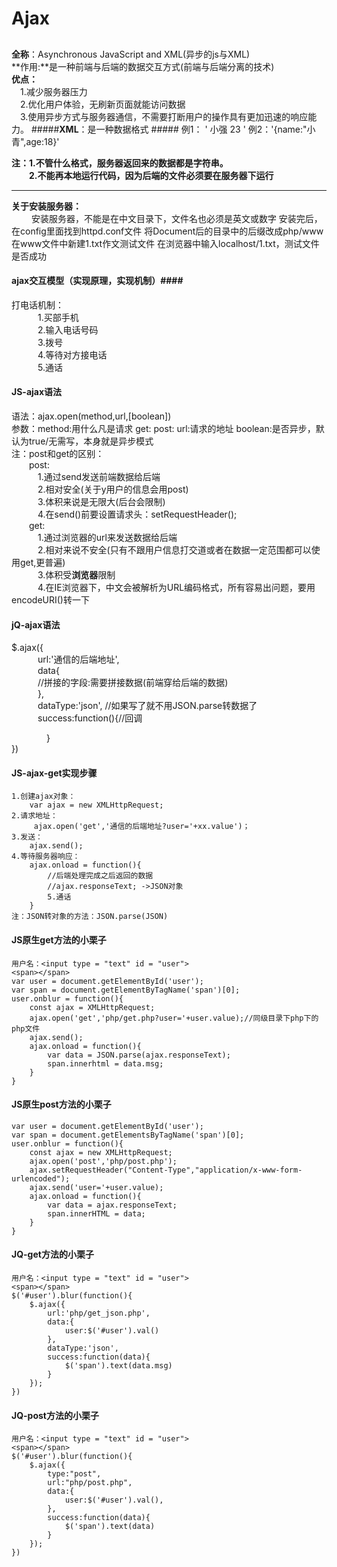 # Ajax #
##  ##
**全称**：Asynchronous JavaScript and XML(异步的js与XML)  
**作用:**是一种前端与后端的数据交互方式(前端与后端分离的技术)  
**优点：**  
	&emsp;1.减少服务器压力  
	&emsp;2.优化用户体验，无刷新页面就能访问数据  
	&emsp;3.使用异步方式与服务器通信，不需要打断用户的操作具有更加迅速的响应能力。
#####**XML**：是一种数据格式   #####
	例1：
		'<person>
			<name>小强</name>
			<age>23</age>
		</person>'
	例2：'{name:"小青",age:18}'
  
**注：1.不管什么格式，服务器返回来的数据都是字符串。**  
**&emsp;&emsp;2.不能再本地运行代码，因为后端的文件必须要在服务器下运行**    
****
**关于安装服务器：**  
	&emsp;&emsp; 安装服务器，不能是在中文目录下，文件名也必须是英文或数字
			安装完后，在config里面找到httpd.conf文件 将Document后的目录中的后缀改成php/www
			在www文件中新建1.txt作文测试文件
			在浏览器中输入localhost/1.txt，测试文件是否成功
#### ajax交互模型（实现原理，实现机制）####
打电话机制：  
&emsp;&emsp;&emsp;1.买部手机  
&emsp;&emsp;&emsp;2.输入电话号码  
&emsp;&emsp;&emsp;3.拨号    
&emsp;&emsp;&emsp;4.等待对方接电话  
&emsp;&emsp;&emsp;5.通话  
#### JS-ajax语法 ####
语法：ajax.open(method,url,[boolean])  
参数：method:用什么凡是请求
		get:
		post:
url:请求的地址
boolean:是否异步，默认为true/无需写，本身就是异步模式  
注：post和get的区别：  
&emsp;&emsp;post:   
&emsp;&emsp;&emsp;1.通过send发送前端数据给后端  
&emsp;&emsp;&emsp;2.相对安全(关于y用户的信息会用post)   
&emsp;&emsp;&emsp;3.体积来说是无限大(后台会限制)  
&emsp;&emsp;&emsp;4.在send()前要设置请求头：setRequestHeader();  
&emsp;&emsp;get:  
&emsp;&emsp;&emsp;1.通过浏览器的url来发送数据给后端   
&emsp;&emsp;&emsp;2.相对来说不安全(只有不跟用户信息打交道或者在数据一定范围都可以使用get,更普遍)  
&emsp;&emsp;&emsp;3.体积受**浏览器**限制  
&emsp;&emsp;&emsp;4.在IE浏览器下，中文会被解析为URL编码格式，所有容易出问题，要用encodeURI()转一下
#### jQ-ajax语法 ####
$.ajax({  
&emsp;&emsp;&emsp;url:'通信的后端地址',  
&emsp;&emsp;&emsp;data{  
&emsp;&emsp;&emsp;//拼接的字段:需要拼接数据(前端穿给后端的数据)  
&emsp;&emsp;&emsp;},  
&emsp;&emsp;&emsp;dataType:'json',  //如果写了就不用JSON.parse转数据了  
&emsp;&emsp;&emsp;success:function(){//回调  
     			
&emsp;&emsp;&emsp;&emsp;}  
})

#### JS-ajax-get实现步骤 ####
	1.创建ajax对象：  
		var ajax = new XMLHttpRequest; 
	2.请求地址：
		 ajax.open('get','通信的后端地址?user='+xx.value')；
	3.发送：
		ajax.send();
	4.等待服务器响应：
		ajax.onload = function(){
			//后端处理完成之后返回的数据
			//ajax.responseText; ->JSON对象
			5.通话
		}
	注：JSON转对象的方法：JSON.parse(JSON)
#### JS原生get方法的小栗子  ####
	用户名：<input type = "text" id = "user">
	<span></span>
	var user = document.getElementById('user');
	var span = document.getElementByTagName('span')[0];
	user.onblur = function(){
		const ajax = XMLHttpRequest;
		ajax.open('get','php/get.php?user='+user.value);//同级目录下php下的php文件
		ajax.send();
		ajax.onload = function(){
			var data = JSON.parse(ajax.responseText);
			span.innerhtml = data.msg;
		}
	}
#### JS原生post方法的小栗子  ####
	var user = document.getElementById('user');
	var span = document.getElementsByTagName('span')[0];
	user.onblur = function(){
		const ajax = new XMLHttpRequest;
		ajax.open('post','php/post.php');
		ajax.setRequestHeader("Content-Type","application/x-www-form-urlencoded");
		ajax.send('user='+user.value);
		ajax.onload = function(){
			var data = ajax.responseText;
			span.innerHTML = data;
		}
	}
#### JQ-get方法的小栗子  ####
	用户名：<input type = "text" id = "user">
	<span></span>
	$('#user').blur(function(){
		$.ajax({
			url:'php/get_json.php',
			data:{
				user:$('#user').val()
			},
			dataType:'json',
			success:function(data){
				$('span').text(data.msg)
			}
		});
	})
#### JQ-post方法的小栗子  ####
	用户名：<input type = "text" id = "user">
	<span></span>
	$('#user').blur(function(){
		$.ajax({
			type:"post",
			url:"php/post.php",
			data:{
				user:$('#user').val(),
			},
			success:function(data){
				$('span').text(data)
			}
		});
	})
	
		


	